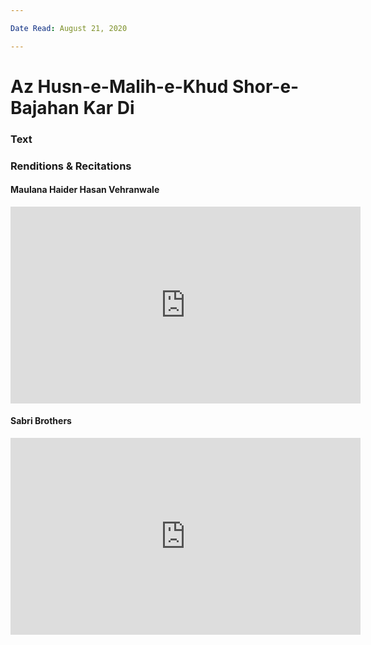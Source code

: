 ```yaml
---

Date Read: August 21, 2020

---
```


# Az Husn-e-Malih-e-Khud Shor-e-Bajahan Kar Di

### Text
### Renditions & Recitations

#### Maulana Haider Hasan Vehranwale

<iframe width="560" height="315" src="https://www.youtube.com/embed/n2k16iR_FIU" title="YouTube video player" frameborder="0" allow="accelerometer; autoplay; clipboard-write; encrypted-media; gyroscope; picture-in-picture" allowfullscreen></iframe>

#### Sabri Brothers

<iframe width="560" height="315" src="https://www.youtube.com/embed/CQMDrqdzZqk" title="YouTube video player" frameborder="0" allow="accelerometer; autoplay; clipboard-write; encrypted-media; gyroscope; picture-in-picture" allowfullscreen></iframe>


